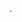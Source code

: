 <!-- WALLET-LINKING-BEGIN
{
  "lastUpdated": "2025-06-27T07:06:00.563Z",
  "wallets": [
    {
      "chain": "ethereum",
      "address": "0x3618de44f177C40C4ccfBB00a7EC4FFd3474f681"
    },
    {
      "chain": "solana",
      "address": "FrqrvW3qYQRrP7Hz2djB5zLKDGsffRN61qxEogA2LANs"
    }
  ]
}
WALLET-LINKING-END -->
.
